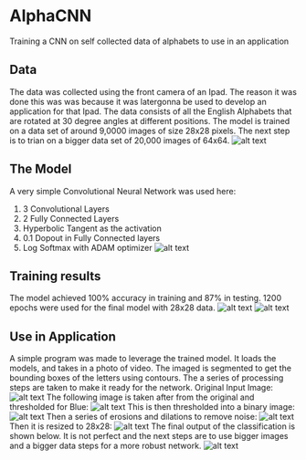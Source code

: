 # AlphaCNN
Training a CNN on self collected data of alphabets to use in an application
## Data
The data was collected using the front camera of an Ipad. The reason it was done this was was because it was latergonna be used to develop an application for that Ipad.
The data consists of all the English Alphabets that are rotated at 30 degree angles at different positions. 
The model is trained on a data set of around 9,0000 images of size 28x28 pixels. The next step is to trian on a bigger data set of 20,000 images of 64x64.
![alt text](https://github.com/s-abdullah/AlphaCNN/blob/master/images/data.png)
## The Model
A very simple Convolutional Neural Network was used here:
1) 3 Convolutional Layers
2) 2 Fully Connected Layers
3) Hyperbolic Tangent as the activation
4) 0.1 Dopout in Fully Connected layers
5) Log Softmax with ADAM optimizer
![alt text](https://github.com/s-abdullah/AlphaCNN/blob/master/images/network.png)
## Training results
The model achieved 100% accuracy in training and 87% in testing. 1200 epochs were used for the final model with 28x28 data. 
![alt text](https://github.com/s-abdullah/AlphaCNN/blob/master/images/accu.png)
![alt text](https://github.com/s-abdullah/AlphaCNN/blob/master/images/loss.png)
## Use in Application
A simple program was made to leverage the trained model. It loads the models, and takes in a photo of video. 
The imaged is segmented to get the bounding boxes of the letters using contours. The a series of processing steps are taken to make it ready for the network.
Original Input Image:
![alt text](https://github.com/s-abdullah/AlphaCNN/blob/master/images/real.jpg)
The following image is taken after from the original and thresholded for Blue:
![alt text](https://github.com/s-abdullah/AlphaCNN/blob/master/images/a4.png)
This is then thresholded into a binary image:
![alt text](https://github.com/s-abdullah/AlphaCNN/blob/master/images/a2.png)
Then a series of erosions and dilations to remove noise:
![alt text](https://github.com/s-abdullah/AlphaCNN/blob/master/images/a7.png)
Then it is resized to 28x28:
![alt text](https://github.com/s-abdullah/AlphaCNN/blob/master/images/a1.png)
The final output of the classification is shown below. It is not perfect and the next steps are to use bigger images and a bigger data steps for a more robust network.
![alt text](https://github.com/s-abdullah/AlphaCNN/blob/master/images/realTest.jpg)
